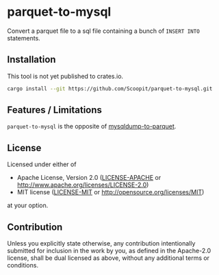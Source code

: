 # parquet-to-mysql

Convert a parquet file to a sql file containing a bunch of `INSERT INTO`
statements.

## Installation

This tool is not yet published to crates.io.

````bash
cargo install --git https://github.com/Scoopit/parquet-to-mysql.git
````

## Features / Limitations

`parquet-to-mysql` is the opposite of [mysqldump-to-parquet](https://github.com/Scoopit/mysqldump-to-parquet).

## License

Licensed under either of

- Apache License, Version 2.0
   ([LICENSE-APACHE](LICENSE-APACHE) or <http://www.apache.org/licenses/LICENSE-2.0>)
- MIT license
   ([LICENSE-MIT](LICENSE-MIT) or <http://opensource.org/licenses/MIT>)

at your option.

## Contribution

Unless you explicitly state otherwise, any contribution intentionally submitted
for inclusion in the work by you, as defined in the Apache-2.0 license, shall be
dual licensed as above, without any additional terms or conditions.
